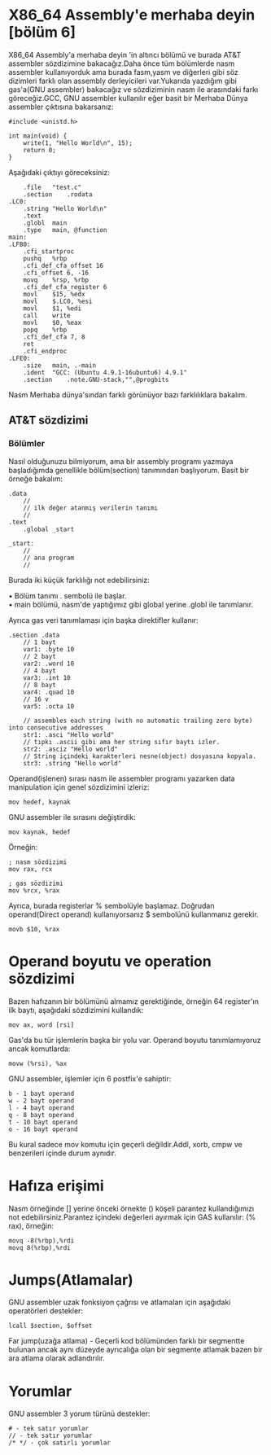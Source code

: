 # X86_64 Assembly'e merhaba deyin [bölüm 6]
X86_64 Assembly'a merhaba deyin 'in altıncı bölümü ve burada AT&T assembler sözdizimine bakacağız.Daha önce tüm bölümlerde nasm assembler kullanıyorduk ama burada fasm,yasm ve diğerleri gibi söz dizimleri farklı olan assembly derleyicileri var.Yukarıda yazdığım gibi gas'a(GNU assembler) bakacağız ve sözdiziminin nasm ile arasındaki farkı göreceğiz.GCC, GNU assembler kullanılır eğer basit bir Merhaba Dünya assembler çıktısına bakarsanız:
```
#include <unistd.h>

int main(void) {
	write(1, "Hello World\n", 15);
	return 0;
}
```
Aşağıdaki çıktıyı göreceksiniz:
```
	.file	"test.c"
	.section	.rodata
.LC0:
	.string	"Hello World\n"
	.text
	.globl	main
	.type	main, @function
main:
.LFB0:
	.cfi_startproc
	pushq	%rbp
	.cfi_def_cfa_offset 16
	.cfi_offset 6, -16
	movq	%rsp, %rbp
	.cfi_def_cfa_register 6
	movl	$15, %edx
	movl	$.LC0, %esi
	movl	$1, %edi
	call	write
	movl	$0, %eax
	popq	%rbp
	.cfi_def_cfa 7, 8
	ret
	.cfi_endproc
.LFE0:
	.size	main, .-main
	.ident	"GCC: (Ubuntu 4.9.1-16ubuntu6) 4.9.1"
	.section	.note.GNU-stack,"",@progbits
  ```
Nasm Merhaba dünya'sından farklı görünüyor bazı farklılıklara bakalım.
## AT&T sözdizimi
### Bölümler
Nasıl olduğunuzu bilmiyorum, ama bir assembly programı yazmaya başladığımda genellikle bölüm(section) tanımından başlıyorum. Basit bir örneğe bakalım:
```
.data
    //
    // ilk değer atanmış verilerin tanımı
    //
.text
    .global _start

_start:
    //
    // ana program
    //
```
Burada iki küçük farklılığı not edebilirsiniz:

• Bölüm tanımı  . sembolü ile başlar.<br>
• main bölümü, nasm'de yaptığımız gibi global yerine .globl ile tanımlanır.<br>

Ayrıca gas veri tanımlaması için başka direktifler kullanır:
```
.section .data
    // 1 bayt
    var1: .byte 10
    // 2 bayt
    var2: .word 10
    // 4 bayt
    var3: .int 10
    // 8 bayt
    var4: .quad 10
    // 16 v
    var5: .octa 10

    // assembles each string (with no automatic trailing zero byte) into consecutive addresses
    str1: .asci "Hello world"
    // tıpkı .ascii gibi ama her string sıfır baytı izler.
    str2: .asciz "Hello world"
    // String içindeki karakterleri nesne(object) dosyasına kopyala.
    str3: .string "Hello world"
```
Operand(işlenen) sırası nasm ile assembler programı yazarken  data manipulation için genel sözdizimini izleriz:
```
mov hedef, kaynak
```
GNU assembler ile sırasını değiştirdik:
```
mov kaynak, hedef
```
Örneğin:
```
; nasm sözdizimi
mov rax, rcx

; gas sözdizimi
mov %rcx, %rax
```
Ayrıca, burada registerlar % sembolüyle başlamaz. Doğrudan operand(Direct operand) kullanıyorsanız $ sembolünü kullanmanız gerekir.
```
movb $10, %rax
```
# Operand boyutu ve operation sözdizimi
Bazen hafızanın bir bölümünü almamız gerektiğinde, örneğin 64 register'ın ilk baytı, aşağıdaki sözdizimini kullandık:
```
mov ax, word [rsi]
```
Gas'da bu tür işlemlerin başka bir yolu var. Operand boyutu tanımlamıyoruz ancak komutlarda:
```
movw (%rsi), %ax
```
GNU assembler, işlemler için 6 postfix'e sahiptir:
```
b - 1 bayt operand
w - 2 bayt operand
l - 4 bayt operand
q - 8 bayt operand
t - 10 bayt operand
o - 16 bayt operand
```
Bu kural sadece mov komutu için geçerli değildir.Addl, xorb, cmpw ve benzerileri içinde durum aynıdır.
# Hafıza erişimi
Nasm örneğinde [] yerine önceki örnekte () köşeli parantez kullandığımızı not edebilirsiniz.Parantez içindeki değerleri ayırmak için GAS kullanılır: (% rax), örneğin:
```
movq -8(%rbp),%rdi
movq 8(%rbp),%rdi
```
# Jumps(Atlamalar)
GNU assembler uzak fonksiyon çağrısı ve atlamaları için aşağıdaki operatörleri destekler:
```
lcall $section, $offset
```
Far jump(uzağa atlama) -  Geçerli kod bölümünden farklı bir segmentte bulunan ancak aynı düzeyde ayrıcalığa olan bir segmente atlamak bazen bir ara atlama olarak adlandırılır.
# Yorumlar
GNU assembler 3 yorum türünü destekler:
```
# - tek satır yorumlar
// - tek satır yorumlar
/* */ - çok satırlı yorumlar
```
